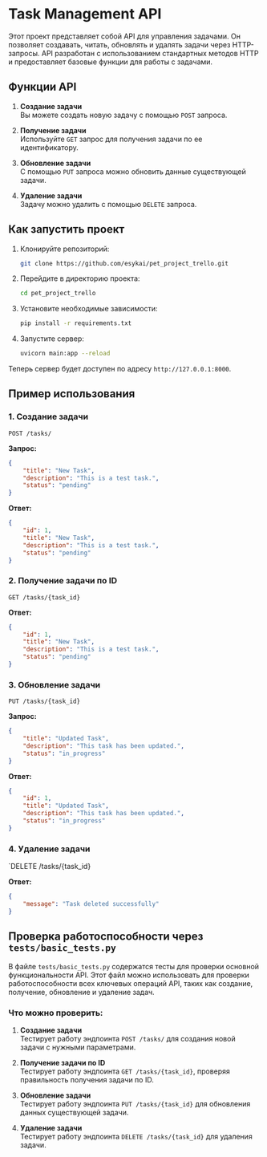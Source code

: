 # Task Management API

Этот проект представляет собой API для управления задачами. Он позволяет создавать, читать, обновлять и удалять задачи через HTTP-запросы. API разработан с использованием стандартных методов HTTP и предоставляет базовые функции для работы с задачами.

## Функции API

1. **Создание задачи**  
   Вы можете создать новую задачу с помощью `POST` запроса.

2. **Получение задачи**  
   Используйте `GET` запрос для получения задачи по ее идентификатору.

3. **Обновление задачи**  
   С помощью `PUT` запроса можно обновить данные существующей задачи.

4. **Удаление задачи**  
   Задачу можно удалить с помощью `DELETE` запроса.

## Как запустить проект

1. Клонируйте репозиторий:
    ```bash
    git clone https://github.com/esykai/pet_project_trello.git
    ```

2. Перейдите в директорию проекта:
    ```bash
    cd pet_project_trello
    ```

3. Установите необходимые зависимости:
    ```bash
    pip install -r requirements.txt
    ```

4. Запустите сервер:
    ```bash
    uvicorn main:app --reload
    ```

Теперь сервер будет доступен по адресу `http://127.0.0.1:8000`.

## Пример использования

### 1. Создание задачи

`POST /tasks/`

**Запрос:**
```json
{
    "title": "New Task",
    "description": "This is a test task.",
    "status": "pending"
}
```
**Ответ:**
```json
{
    "id": 1,
    "title": "New Task",
    "description": "This is a test task.",
    "status": "pending"
}
```

### 2. Получение задачи по ID

`GET /tasks/{task_id}`

**Ответ:**
```json
{
    "id": 1,
    "title": "New Task",
    "description": "This is a test task.",
    "status": "pending"
}
```

### 3. Обновление задачи

`PUT /tasks/{task_id}`

**Запрос:**
```json
{
    "title": "Updated Task",
    "description": "This task has been updated.",
    "status": "in_progress"
}
```

**Ответ:**
```json
{
    "id": 1,
    "title": "Updated Task",
    "description": "This task has been updated.",
    "status": "in_progress"
}
```

### 4. Удаление задачи

`DELETE /tasks/{task_id}

**Ответ:**
```json
{
    "message": "Task deleted successfully"
}
```

## Проверка работоспособности через `tests/basic_tests.py`

В файле `tests/basic_tests.py` содержатся тесты для проверки основной функциональности API. Этот файл можно использовать для проверки работоспособности всех ключевых операций API, таких как создание, получение, обновление и удаление задач.

### Что можно проверить:

1. **Создание задачи**  
   Тестирует работу эндпоинта `POST /tasks/` для создания новой задачи с нужными параметрами.

2. **Получение задачи по ID**  
   Тестирует работу эндпоинта `GET /tasks/{task_id}`, проверяя правильность получения задачи по ID.

3. **Обновление задачи**  
   Тестирует работу эндпоинта `PUT /tasks/{task_id}` для обновления данных существующей задачи.

4. **Удаление задачи**  
   Тестирует работу эндпоинта `DELETE /tasks/{task_id}` для удаления задачи.